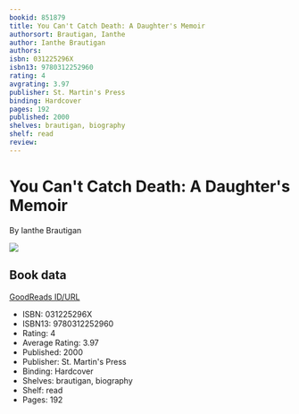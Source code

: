 ```yaml
---
bookid: 851879
title: You Can't Catch Death: A Daughter's Memoir
authorsort: Brautigan, Ianthe
author: Ianthe Brautigan
authors: 
isbn: 031225296X
isbn13: 9780312252960
rating: 4
avgrating: 3.97
publisher: St. Martin's Press
binding: Hardcover
pages: 192
published: 2000
shelves: brautigan, biography
shelf: read
review: 
---
```


# You Can't Catch Death: A Daughter's Memoir

By Ianthe Brautigan

![](https://i.gr-assets.com/images/S/compressed.photo.goodreads.com/books/1312023740l/851879.jpg)

## Book data

[GoodReads ID/URL](https://www.goodreads.com/book/show/851879)

- ISBN: 031225296X
- ISBN13: 9780312252960
- Rating: 4
- Average Rating: 3.97
- Published: 2000
- Publisher: St. Martin's Press
- Binding: Hardcover
- Shelves: brautigan, biography
- Shelf: read
- Pages: 192

